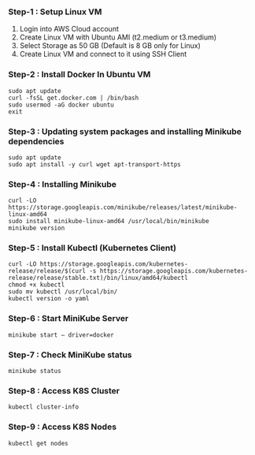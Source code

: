 ### Step-1 : Setup Linux VM

1) Login into AWS Cloud account
2) Create Linux VM with Ubuntu AMI (t2.medium or t3.medium)
3) Select Storage as 50 GB (Default is 8 GB only for Linux)
2) Create Linux VM and connect to it using SSH Client

### Step-2 : Install Docker In Ubuntu VM

```
sudo apt update
curl -fsSL get.docker.com | /bin/bash
sudo usermod -aG docker ubuntu 
exit
```
### Step-3 : Updating system packages and installing Minikube dependencies

```
sudo apt update
sudo apt install -y curl wget apt-transport-https
```

### Step-4 : Installing Minikube

```
curl -LO https://storage.googleapis.com/minikube/releases/latest/minikube-linux-amd64
sudo install minikube-linux-amd64 /usr/local/bin/minikube
minikube version
```

### Step-5 : Install Kubectl (Kubernetes Client)

```
curl -LO https://storage.googleapis.com/kubernetes-release/release/$(curl -s https://storage.googleapis.com/kubernetes-release/release/stable.txt)/bin/linux/amd64/kubectl
chmod +x kubectl
sudo mv kubectl /usr/local/bin/
kubectl version -o yaml
```

### Step-6 : Start MiniKube Server

```
minikube start — driver=docker
```

### Step-7 : Check MiniKube status

```
minikube status
```

### Step-8 : Access K8S Cluster

```
kubectl cluster-info
```

### Step-9 : Access K8S Nodes

```
kubectl get nodes
```
